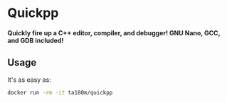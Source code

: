 # Quickpp

#### Quickly fire up a C++ editor, compiler, and debugger! GNU Nano, GCC, and GDB included!

## Usage

It's as easy as:

```sh
docker run -rm -it ta180m/quickpp
```
